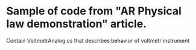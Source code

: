 # Sample of code from "AR Physical law demonstration" article.



Contain VoltmetrAnalog.cs that describes behavior of voltmetr instrument 
